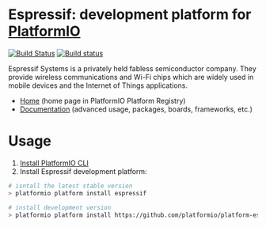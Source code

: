 # Espressif: development platform for [PlatformIO](http://platformio.org)
[![Build Status](https://travis-ci.org/platformio/platform-espressif.svg?branch=develop)](https://travis-ci.org/platformio/platform-espressif)
[![Build status](https://ci.appveyor.com/api/projects/status/yosdb0a87s5rb7b5/branch/develop?svg=true)](https://ci.appveyor.com/project/ivankravets/platform-espressif/branch/develop)

Espressif Systems is a privately held fabless semiconductor company. They provide wireless communications and Wi-Fi chips which are widely used in mobile devices and the Internet of Things applications.

* [Home](http://platformio.org/platforms/espressif) (home page in PlatformIO Platform Registry)
* [Documentation](http://docs.platformio.org/en/latest/platforms/espressif.html) (advanced usage, packages, boards, frameworks, etc.)

# Usage

1. [Install PlatformIO CLI](http://docs.platformio.org/en/latest/installation.html)
2. Install Espressif development platform:
```bash
# isntall the latest stable version
> platformio platform install espressif

# install development version
> platformio platform install https://github.com/platformio/platform-espressif.git
```
